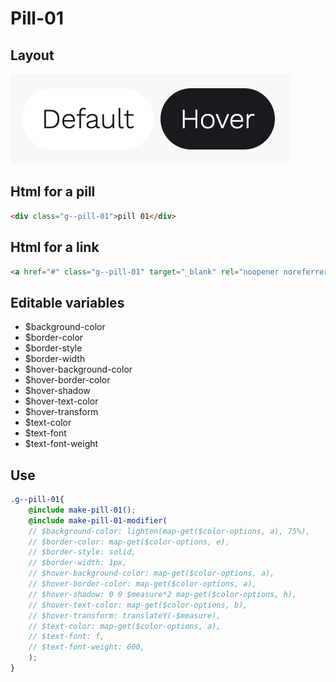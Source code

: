 # Pill-01

## Layout

![alt text][pill-01]

[pill-01]: /src/img/global-components/pill/g--pill-01.png

## Html for a pill

```html
<div class="g--pill-01">pill 01</div>
```

## Html for a link

```html
<a href="#" class="g--pill-01" target="_blank" rel="noopener noreferrer">pill 01</a>
```

## Editable variables

- $background-color
- $border-color
- $border-style
- $border-width
- $hover-background-color
- $hover-border-color
- $hover-shadow
- $hover-text-color
- $hover-transform
- $text-color
- $text-font
- $text-font-weight

## Use

```scss
.g--pill-01{
    @include make-pill-01();
    @include make-pill-01-modifier(
    // $background-color: lighten(map-get($color-options, a), 75%),
    // $border-color: map-get($color-options, e),
    // $border-style: solid,
    // $border-width: 1px,
    // $hover-background-color: map-get($color-options, a),
    // $hover-border-color: map-get($color-options, a),
    // $hover-shadow: 0 0 $measure*2 map-get($color-options, h),
    // $hover-text-color: map-get($color-options, b),
    // $hover-transform: translateY(-$measure),
    // $text-color: map-get($color-options, a),
    // $text-font: f,
    // $text-font-weight: 600,
    );
}
```
